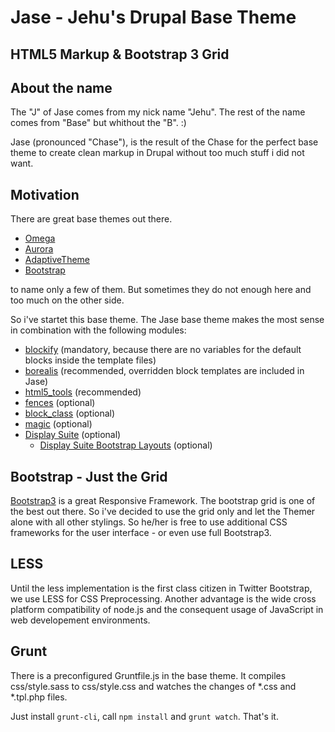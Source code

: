 # Jase - Jehu's Drupal Base Theme
## HTML5 Markup & Bootstrap 3 Grid

## About the name
The "J" of Jase comes from my nick name "Jehu".
The rest of the name comes from "Base" but whithout the "B". :)

Jase (pronounced "Chase"), is the result of the Chase for the perfect base theme to create clean markup in Drupal without too much stuff i did not want.

## Motivation
There are great base themes out there.

* [Omega][]
* [Aurora][]
* [AdaptiveTheme][]
* [Bootstrap][]

to name only a few of them.
But sometimes they do not enough here and too much on the other side.

So i've startet this base theme. The Jase base theme makes the most sense in combination with the following modules:

* [blockify][] (mandatory, because there are no variables for the default blocks inside the template files)
* [borealis][] (recommended, overridden block templates are included in Jase)
* [html5_tools][] (recommended)
* [fences][] (optional)
* [block_class][] (optional)
* [magic][] (optional)
* [Display Suite][] (optional)
    * [Display Suite Bootstrap Layouts][] (optional)

## Bootstrap - Just the Grid
[Bootstrap3][] is a great Responsive Framework. The bootstrap grid is one of the best out there. So i've decided to use the grid only and let the Themer alone with all other stylings. So he/her is free to use additional CSS frameworks for the user interface - or even use full Bootstrap3.

## LESS
Until the less implementation is the first class citizen in Twitter Bootstrap, we use LESS for CSS Preprocessing.
Another advantage is the wide cross platform compatibility of node.js and the consequent usage of JavaScript in web developement environments.

## Grunt
There is a preconfigured Gruntfile.js in the base theme.
It compiles css/style.sass to css/style.css and watches the changes of *.css and *.tpl.php files.

Just install ``grunt-cli``, call ``npm install`` and ``grunt watch``. That's it.

[Omega]:https://drupal.org/project/omega
[Aurora]:https://drupal.org/project/aurora
[AdaptiveTheme]:https://drupal.org/project/adaptivetheme
[Bootstrap]:https://drupal.org/project/bootstrap
[blockify]:https://drupal.org/project/blockify
[borealis]:https://drupal.org/project/borealis
[html5_tools]:https://drupal.org/project/html5_tools
[fences]:https://drupal.org/project/fences
[block_class]:https://drupal.org/project/block_class
[magic]:https://drupal.org/project/magic
[Display Suite]:https://drupal.org/project/ds
[Display Suite Bootstrap Layouts]:https://drupal.org/project/ds_bootstrap_layouts
[Bootstrap3]:http://getbootstrap.com
